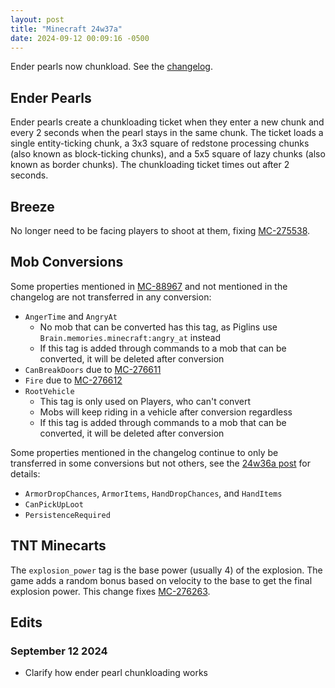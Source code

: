 ```yaml
---
layout: post
title: "Minecraft 24w37a"
date: 2024-09-12 00:09:16 -0500
---
```


Ender pearls now chunkload. See the [changelog](https://www.minecraft.net/en-us/article/minecraft-snapshot-24w37a).

## Ender Pearls

Ender pearls create a chunkloading ticket when they enter a new chunk and every 2 seconds when the pearl stays in the same chunk. The ticket loads a single entity-ticking chunk, a 3x3 square of redstone processing chunks (also known as block-ticking chunks), and a 5x5 square of lazy chunks (also known as border chunks). The chunkloading ticket times out after 2 seconds.

## Breeze

No longer need to be facing players to shoot at them, fixing [MC-275538](https://bugs.mojang.com/browse/MC-275538).

## Mob Conversions

Some properties mentioned in [MC-88967](https://bugs.mojang.com/browse/MC-88967) and not mentioned in the changelog are not transferred in any conversion:
- `AngerTime` and `AngryAt`
	- No mob that can be converted has this tag, as Piglins use `Brain.memories.minecraft:angry_at` instead
	- If this tag is added through commands to a mob that can be converted, it will be deleted after conversion
- `CanBreakDoors` due to [MC-276611](https://bugs.mojang.com/browse/MC-276611)
- `Fire` due to [MC-276612](https://bugs.mojang.com/browse/MC-276612)
- `RootVehicle`
	- This tag is only used on Players, who can't convert
	- Mobs will keep riding in a vehicle after conversion regardless
	- If this tag is added through commands to a mob that can be converted, it will be deleted after conversion

Some properties mentioned in the changelog continue to only be transferred in some conversions but not others, see the [24w36a post](/snapshots/24w36a) for details:
- `ArmorDropChances`, `ArmorItems`, `HandDropChances`, and `HandItems`
- `CanPickUpLoot`
- `PersistenceRequired`

## TNT Minecarts

The `explosion_power` tag is the base power (usually 4) of the explosion. The game adds a random bonus based on velocity to the base to get the final explosion power. This change fixes [MC-276263](https://bugs.mojang.com/browse/MC-276263).

## Edits

### September 12 2024

- Clarify how ender pearl chunkloading works

